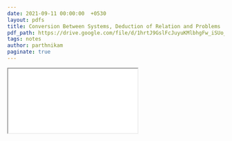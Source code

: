 ```yaml
---
date: 2021-09-11 00:00:00  +0530
layout: pdfs
title: Conversion Between Systems, Deduction of Relation and Problems
pdf_path: https://drive.google.com/file/d/1hrtJ9GslFcJuyuKMlbhgFw_iSUo_ID1f/preview?usp=sharing
tags: notes
author: parthnikam
paginate: true
---
```


<iframe class="embed-pdf" src="{{ page.pdf_path }}#toolbar=0" seamless="seamless" scrolling="no" style="overflow:hidden"></iframe>
